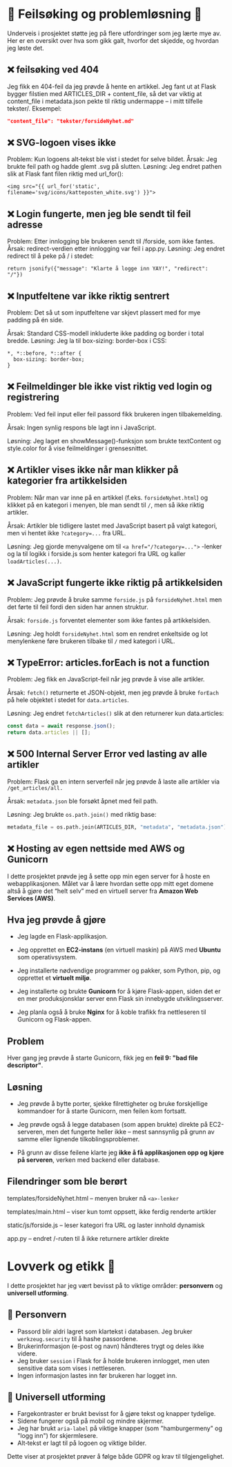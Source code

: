 # 🧪 Feilsøking og problemløsning 🔧
Underveis i prosjektet støtte jeg på flere utfordringer som jeg lærte mye av. Her er en oversikt over hva som gikk galt, hvorfor det skjedde, og hvordan jeg løste det.

## ❌ feilsøking ved 404
Jeg fikk en 404-feil da jeg prøvde å hente en artikkel. Jeg fant ut at Flask bygger filstien med ARTICLES_DIR + content_file, så det var viktig at content_file i metadata.json pekte til riktig undermappe – i mitt tilfelle tekster/.
Eksempel:
````json
"content_file": "tekster/forsideNyhet.md"
````

## ❌ SVG-logoen vises ikke
Problem: Kun logoens alt‑tekst ble vist i stedet for selve bildet.
Årsak: Jeg brukte feil path og hadde glemt .svg på slutten.
Løsning: Jeg endret pathen slik at Flask fant filen riktig med url_for():

````
<img src="{{ url_for('static', filename='svg/icons/katteposten_white.svg') }}">
`````
## ❌ Login fungerte, men jeg ble sendt til feil adresse
Problem: Etter innlogging ble brukeren sendt til /forside, som ikke fantes.
Årsak: redirect-verdien etter innlogging var feil i app.py.
Løsning: Jeg endret redirect til å peke på / i stedet:

````
return jsonify({"message": "Klarte å logge inn YAY!", "redirect": "/"})
````
## ❌ Inputfeltene var ikke riktig sentrert

Problem: Det så ut som inputfeltene var skjevt plassert med for mye padding på én side.

Årsak: Standard CSS-modell inkluderte ikke padding og border i total bredde.
Løsning: Jeg la til box-sizing: border-box i CSS:

````
*, *::before, *::after {
  box-sizing: border-box;
}
````
## ❌ Feilmeldinger ble ikke vist riktig ved login og registrering

Problem: Ved feil input eller feil passord fikk brukeren ingen tilbakemelding.

Årsak: Ingen synlig respons ble lagt inn i JavaScript.

Løsning: Jeg laget en showMessage()-funksjon som brukte textContent og style.color for å vise feilmeldinger i grensesnittet.

## ❌ Artikler vises ikke når man klikker på kategorier fra artikkelsiden
Problem: Når man var inne på en artikkel (f.eks. ``forsideNyhet.html``) og klikket på en kategori i menyen, ble man sendt til ````/````, men så ikke riktig artikler.

Årsak: Artikler ble tidligere lastet med JavaScript basert på valgt kategori, men vi hentet ikke ````?category=...```` fra URL.

Løsning: Jeg gjorde menyvalgene om til ````<a href="/?category=...">```` -lenker og la til logikk i forside.js som henter kategori fra URL og kaller ````loadArticles(...)````.

## ❌ JavaScript fungerte ikke riktig på artikkelsiden
Problem: Jeg prøvde å bruke samme ````forside.js```` på ````forsideNyhet.html```` men det førte til feil fordi den siden har annen struktur.

Årsak: ````forside.js```` forventet elementer som ikke fantes på artikkelsiden.

Løsning: Jeg holdt ````forsideNyhet.html```` som en rendret enkeltside og lot menylenkene føre brukeren tilbake til ````/```` med kategori i URL.

## ❌ TypeError: articles.forEach is not a function

Problem: Jeg fikk en JavaScript-feil når jeg prøvde å vise alle artikler.

Årsak: ````fetch()```` returnerte et JSON-objekt, men jeg prøvde å bruke ````forEach```` på hele objektet i stedet for ````data.articles````.

Løsning: Jeg endret ````fetchArticles()```` slik at den returnerer kun data.articles:

`````js 
const data = await response.json();
return data.articles || [];
``````
## ❌ 500 Internal Server Error ved lasting av alle artikler

Problem: Flask ga en intern serverfeil når jeg prøvde å laste alle artikler via ````/get_articles/all.````

Årsak: ````metadata.json```` ble forsøkt åpnet med feil path.

Løsning: Jeg brukte ````os.path.join()```` med riktig base:

````python
metadata_file = os.path.join(ARTICLES_DIR, "metadata", "metadata.json")
````

## ❌ Hosting av egen nettside med AWS og Gunicorn

I dette prosjektet prøvde jeg å sette opp min egen server for å hoste en webapplikasjonen. Målet var å lære hvordan sette opp mitt eget domene altså å gjøre det “helt selv” med en virtuell server fra **Amazon Web Services (AWS)**.

## Hva jeg prøvde å gjøre

- Jeg lagde en Flask-applikasjon.

- Jeg opprettet en **EC2-instans** (en virtuell maskin) på AWS med **Ubuntu** som operativsystem.

- Jeg installerte nødvendige programmer og pakker, som Python, pip, og opprettet et **virtuelt miljø**.

- Jeg installerte og brukte **Gunicorn** for å kjøre Flask-appen, siden det er en mer produksjonsklar server enn Flask sin innebygde utviklingsserver.

- Jeg planla også å bruke **Nginx** for å koble trafikk fra nettleseren til Gunicorn og Flask-appen.

## Problem
Hver gang jeg prøvde å starte Gunicorn, fikk jeg en **feil 9: "bad file descriptor"**.

## Løsning 
- Jeg prøvde å bytte porter, sjekke filrettigheter og bruke forskjellige kommandoer for å starte Gunicorn, men feilen kom fortsatt.

- Jeg prøvde også å legge databasen (som appen brukte) direkte på EC2-serveren, men det fungerte heller ikke – mest sannsynlig på grunn av samme eller lignende tilkoblingsproblemer.

- På grunn av disse feilene klarte jeg **ikke å få applikasjonen opp og kjøre på serveren**, verken med backend eller database.


## Filendringer som ble berørt

templates/forsideNyhet.html – menyen bruker nå ````<a>-lenker````

templates/main.html – viser kun tomt oppsett, ikke ferdig renderte artikler

static/js/forside.js – leser kategori fra URL og laster innhold dynamisk

app.py – endret /-ruten til å ikke returnere artikler direkte


# Lovverk og etikk 🧾

I dette prosjektet har jeg vært bevisst på to viktige områder: **personvern** og **universell utforming**.

## 📌 Personvern

- Passord blir aldri lagret som klartekst i databasen. Jeg bruker `werkzeug.security` til å hashe passordene.
- Brukerinformasjon (e-post og navn) håndteres trygt og deles ikke videre.
- Jeg bruker `session` i Flask for å holde brukeren innlogget, men uten sensitive data som vises i nettleseren.
- Ingen informasjon lastes inn før brukeren har logget inn.

## 📌 Universell utforming

- Fargekontraster er brukt bevisst for å gjøre tekst og knapper tydelige.
- Sidene fungerer også på mobil og mindre skjermer.
- Jeg har brukt `aria-label` på viktige knapper (som "hamburgermeny" og "logg inn") for skjermlesere.
- Alt‑tekst er lagt til på logoen og viktige bilder.

Dette viser at prosjektet prøver å følge både GDPR og krav til tilgjengelighet.


